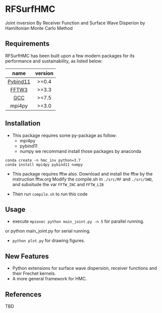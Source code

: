 # RFSurfHMC
Joint inversion By Receiver Function and Surface Wave Disperion by Hamiltonian
Monte Carlo Method

Requirements
-------------------
RFSurfHMC has been built upon a few modern packages for its performance and sustainability, as listed below:

name | version|  
|:---:|:----:|  
|[Pybind11](https://github.com/pybind/pybind11) | >=0.4| 
|[FFTW3](https://www.fftw.org/) | >=3.3 |
|[GCC](https://gcc.gnu.org/)| >=7.5|
|mpi4py| >=3.0 |

Installation 
-------------------
+ This package requires some py-package as follow:
    - mpi4py
    - pybind11
    - numpy
we recommand install those packages by anaconda
```shell
conda create -n hmc_inv python=3.7
conda install mpi4py pybind11 numpy 
```

+ This package requires fftw also. Download and install the fftw by the instruction fftw.org
Modify the compile.sh in `./src/RF` and `./src/SWD`, and subsitude the var `FFTW_INC` and `FFTW_LIB`

+ Then run `compile.sh` to run this code

Usage 
--------------------

+ execute `mpiexec python main_joint.py -n 5` for parallel running.

or python main_joint.py for serial running.

+ `python plot.py` for drawing figures.

New Features
-------------------
+ Python extensions for surface wave dispersion, receiver functions and their Frechet kernels.
+ A more general framework for HMC. 

References 
-------------------
TBD
